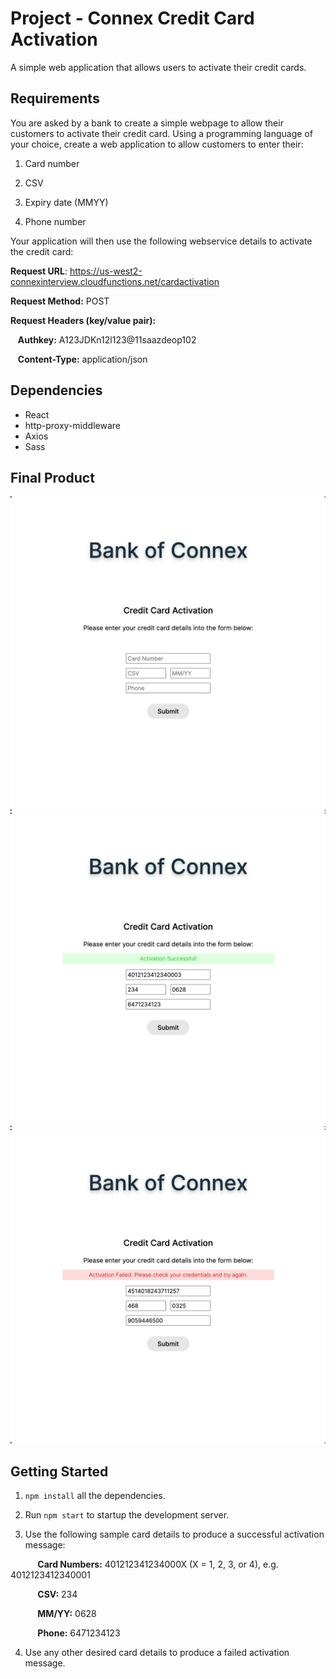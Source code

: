# Project - Connex Credit Card Activation

A simple web application that allows users to activate their credit cards.

## Requirements

You are asked by a bank to create a simple webpage to allow their customers to activate their credit card. Using a programming language of your choice, create a web application to allow customers to enter their:

1. Card number

2. CSV

3. Expiry date (MMYY)

4. Phone number

Your application will then use the following webservice details to activate the credit card:

**Request URL**: https://us-west2-connexinterview.cloudfunctions.net/cardactivation

**Request Method:** POST

**Request Headers (key/value pair):**

&nbsp;&nbsp; **Authkey:** A123JDKn12l123@11saazdeop102

&nbsp;&nbsp; **Content-Type:** application/json

## Dependencies

* React
* http-proxy-middleware
* Axios
* Sass

## Final Product

![Empty form](https://github.com/john-ngai/connex_card-activation/blob/main/docs/01_empty-form.png)
![Activation successful message](https://github.com/john-ngai/connex_card-activation/blob/main/docs/02_success-message.png)
![Activation failed message](https://github.com/john-ngai/connex_card-activation/blob/main/docs/03_fail-message.png)

## Getting Started

1. `npm install` all the dependencies.

2. Run `npm start` to startup the development server.

3. Use the following sample card details to produce a successful activation message:

&nbsp;&nbsp;&nbsp;&nbsp;&nbsp;&nbsp;&nbsp;&nbsp;&nbsp;&nbsp; **Card Numbers:** 401212341234000X (X = 1, 2, 3, or 4), e.g. 4012123412340001

&nbsp;&nbsp;&nbsp;&nbsp;&nbsp;&nbsp;&nbsp;&nbsp;&nbsp;&nbsp; **CSV:** 234

&nbsp;&nbsp;&nbsp;&nbsp;&nbsp;&nbsp;&nbsp;&nbsp;&nbsp;&nbsp; **MM/YY:** 0628

&nbsp;&nbsp;&nbsp;&nbsp;&nbsp;&nbsp;&nbsp;&nbsp;&nbsp;&nbsp; **Phone:** 6471234123

4. Use any other desired card details to produce a failed activation message.
